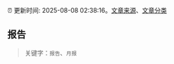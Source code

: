 :alarm_clock: 更新时间: 2025-08-08 02:38:16。[文章来源](/README.md)、[文章分类](/TAGS.md)

## 报告


> 关键字：`报告`、`月报`



